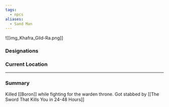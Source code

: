```yaml
---
tags:
  - npcs
aliases:
  - Sand Man
---
```

![[img_Khafra_Gild-Ra.png]]

### Designations


### Current Location


___
### Summary
Killed [[Boron]] while fighting for the warden throne.
Got stabbed by [[The Sword That Kills You in 24-48 Hours]]
